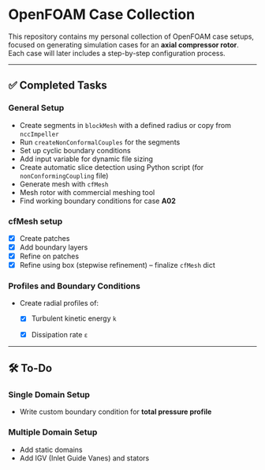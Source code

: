 # OpenFOAM Case Collection

This repository contains my personal collection of OpenFOAM case setups, focused on generating simulation cases for an **axial compressor rotor**.  
Each case will later includes a step-by-step configuration process.

---

## ✅ Completed Tasks

### General Setup
- Create segments in `blockMesh` with a defined radius or copy from `nccImpeller`
- Run `createNonConformalCouples` for the segments
- Set up cyclic boundary conditions
- Add input variable for dynamic file sizing
- Create automatic slice detection using Python script (for `nonConformingCoupling` file)
- Generate mesh with `cfMesh`
- Mesh rotor with commercial meshing tool
- Find working boundary conditions for case **A02**

### cfMesh setup
- [x] Create patches  
- [x] Add boundary layers  
- [x] Refine on patches  
- [x] Refine using box (stepwise refinement) – finalize `cfMesh` dict

### Profiles and Boundary Conditions
- Create radial profiles of:
  - [x] Turbulent kinetic energy `k`  
  - [x] Dissipation rate `ε`  


---

## 🛠️ To-Do

### Single Domain Setup
- Write custom boundary condition for **total pressure profile**

### Multiple Domain Setup
- Add static domains
- Add IGV (Inlet Guide Vanes) and stators


